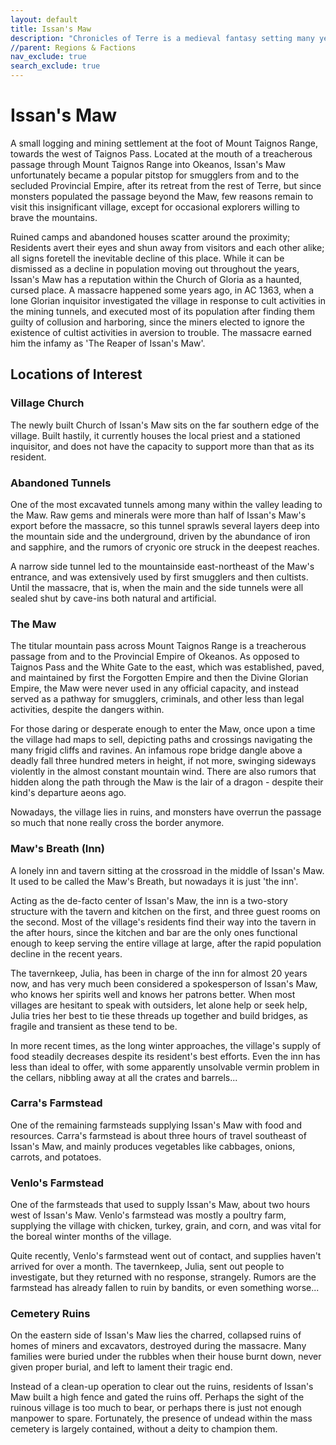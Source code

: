 ```yaml
---
layout: default
title: Issan's Maw
description: "Chronicles of Terre is a medieval fantasy setting many years in the writing."
//parent: Regions & Factions
nav_exclude: true
search_exclude: true
---
```


# Issan's Maw

A small logging and mining settlement at the foot of Mount Taignos Range, towards the west of Taignos Pass. Located at the mouth of a treacherous passage through Mount Taignos Range into Okeanos, Issan's Maw unfortunately became a popular pitstop for smugglers from and to the secluded Provincial Empire, after its retreat from the rest of Terre, but since monsters populated the passage beyond the Maw, few reasons remain to visit this insignificant village, except for occasional explorers willing to brave the mountains.

Ruined camps and abandoned houses scatter around the proximity; Residents avert their eyes and shun away from visitors and each other alike; all signs foretell the inevitable decline of this place. While it can be dismissed as a decline in population moving out throughout the years, Issan's Maw has a reputation within the Church of Gloria as a haunted, cursed place. A massacre happened some years ago, in AC 1363, when a lone Glorian inquisitor investigated the village in response to cult activities in the mining tunnels, and executed most of its population after finding them guilty of collusion and harboring, since the miners elected to ignore the existence of cultist activities in aversion to trouble. The massacre earned him the infamy as 'The Reaper of Issan's Maw'.

## Locations of Interest

### Village Church

The newly built Church of Issan's Maw sits on the far southern edge of the village. Built hastily, it currently houses the local priest and a stationed inquisitor, and does not have the capacity to support more than that as its resident. 

### Abandoned Tunnels

One of the most excavated tunnels among many within the valley leading to the Maw. Raw gems and minerals were more than half of Issan's Maw's export before the massacre, so this tunnel sprawls several layers deep into the mountain side and the underground, driven by the abundance of iron and sapphire, and the rumors of cryonic ore struck in the deepest reaches.

A narrow side tunnel led to the mountainside east-northeast of the Maw's entrance, and was extensively used by first smugglers and then cultists. Until the massacre, that is, when the main and the side tunnels were all sealed shut by cave-ins both natural and artificial.

### The Maw

The titular mountain pass across Mount Taignos Range is a treacherous passage from and to the Provincial Empire of Okeanos. As opposed to Taignos Pass and the White Gate to the east, which was established, paved, and maintained by first the Forgotten Empire and then the Divine Glorian Empire, the Maw were never used in any official capacity, and instead served as a pathway for smugglers, criminals, and other less than legal activities, despite the dangers within.

For those daring or desperate enough to enter the Maw, once upon a time the village had maps to sell, depicting paths and crossings navigating the many frigid cliffs and ravines. An infamous rope bridge dangle above a deadly fall three hundred meters in height, if not more, swinging sideways violently in the almost constant mountain wind. There are also rumors that hidden along the path through the Maw is the lair of a dragon - despite their kind's departure aeons ago.

Nowadays, the village lies in ruins, and monsters have overrun the passage so much that none really cross the border anymore.

### Maw's Breath (Inn)

A lonely inn and tavern sitting at the crossroad in the middle of Issan's Maw. It used to be called the Maw's Breath, but nowadays it is just 'the inn'. 

Acting as the de-facto center of Issan's Maw, the inn is a two-story structure with the tavern and kitchen on the first, and three guest rooms on the second. Most of the village's residents find their way into the tavern in the after hours, since the kitchen and bar are the only ones functional enough to keep serving the entire village at large, after the rapid population decline in the recent years.

The tavernkeep, Julia, has been in charge of the inn for almost 20 years now, and has very much been considered a spokesperson of Issan's Maw, who knows her spirits well and knows her patrons better. When most villages are hesitant to speak with outsiders, let alone help or seek help, Julia tries her best to tie these threads up together and build bridges, as fragile and transient as these tend to be.

In more recent times, as the long winter approaches, the village's supply of food steadily decreases despite its resident's best efforts. Even the inn has less than ideal to offer, with some apparently unsolvable vermin problem in the cellars, nibbling away at all the crates and barrels...

### Carra's Farmstead

One of the remaining farmsteads supplying Issan's Maw with food and resources. Carra's farmstead is about three hours of travel southeast of Issan's Maw, and mainly produces vegetables like cabbages, onions, carrots, and potatoes. 

### Venlo's Farmstead

One of the farmsteads that used to supply Issan's Maw, about two hours west of Issan's Maw. Venlo's farmstead was mostly a poultry farm, supplying the village with chicken, turkey, grain, and corn, and was vital for the boreal winter months of the village. 

Quite recently, Venlo's farmstead went out of contact, and supplies haven't arrived for over a month. The tavernkeep, Julia, sent out people to investigate, but they returned with no response, strangely. Rumors are the farmstead has already fallen to ruin by bandits, or even something worse...

### Cemetery Ruins

On the eastern side of Issan's Maw lies the charred, collapsed ruins of homes of miners and excavators, destroyed during the massacre. Many families were buried under the rubbles when their house burnt down, never given proper burial, and left to lament their tragic end.

Instead of a clean-up operation to clear out the ruins, residents of Issan's Maw built a high fence and gated the ruins off. Perhaps the sight of the ruinous village is too much to bear, or perhaps there is just not enough manpower to spare. Fortunately, the presence of undead within the mass cemetery is largely contained, without a deity to champion them.